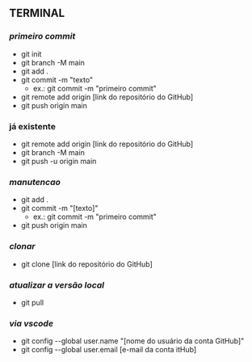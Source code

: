 ## TERMINAL
### *primeiro commit*
* git init
* git branch -M main
* git add .
* git commit -m "texto"
    * ex.: git commit -m "primeiro commit"
* git remote add origin [link do repositório do GitHub]
* git push origin main

### já existente
* git remote add origin [link do repositório do GitHub]
* git branch -M main
* git push -u origin main

### *manutencao*
* git add  .
* git commit -m "[texto]"
    * ex.: git commit -m "primeiro commit"
* git push origin main

### *clonar*
* git clone [link do repositório do GitHub]

### *atualizar a versão local*
* git pull

### *via vscode*
* git config --global user.name "[nome do usuário da conta GitHub]"
* git config --global user.email [e-mail da conta itHub]
